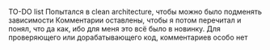 TO-DO list
Попытался в clean architecture, чтобы можно было подменять зависимости
Комментарии оставлены, чтобы я потом перечитал и понял, что да как, ибо для меня это всё было в новинку. Для проверяющего или дорабатывающего код, комментариев особо нет
